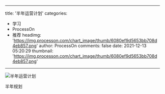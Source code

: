
---
title: '半年运营计划'
categories: 
 - 学习
 - ProcessOn
 - 推荐
headimg: 'https://img.processon.com/chart_image/thumb/6080ef9d5653bb708d4eb857.png'
author: ProcessOn
comments: false
date: 2021-12-13 05:20:29
thumbnail: 'https://img.processon.com/chart_image/thumb/6080ef9d5653bb708d4eb857.png'
---

<div>   
<img class="thumb" alt="半年运营计划" src="https://img.processon.com/chart_image/thumb/6080ef9d5653bb708d4eb857.png" referrerpolicy="no-referrer">
<p>半年规划</p>  
</div>
            